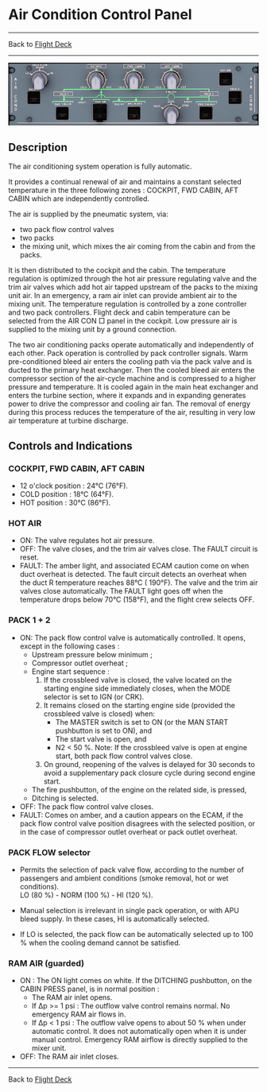 # Air Condition Control Panel

---

Back to [Flight Deck](../flight-deck.md)

---

![Air Conditioning Panel](../../assets/a32nx-briefing/overhead-panel/AC-Panel.png "Air Conditioning Panel")

## Description

The air conditioning system operation is fully automatic.

It provides a continual renewal of air and maintains a constant selected temperature in the three following zones : COCKPIT, FWD CABIN, AFT CABIN which are independently controlled.

The air is supplied by the pneumatic system, via:

- two pack flow control valves
- two packs
- the mixing unit, which mixes the air coming from the cabin and from the packs.

It is then distributed to the cockpit and the cabin.
The temperature regulation is optimized through the hot air pressure regulating valve and the trim air valves which add hot air tapped upstream of the packs to the mixing unit air.
In an emergency, a ram air inlet can provide ambient air to the mixing unit.
The temperature regulation is controlled by a zone controller and two pack controllers.
Flight deck and cabin temperature can be selected from the AIR CON □ panel in the cockpit.
Low pressure air is supplied to the mixing unit by a ground connection.

The two air conditioning packs operate automatically and independently of each other. Pack operation is controlled by pack controller signals.
Warm pre-conditioned bleed air enters the cooling path via the pack valve and is ducted to the primary heat exchanger.
Then the cooled bleed air enters the compressor section of the air-cycle machine and is compressed to a higher pressure and temperature.
It is cooled again in the main heat exchanger and enters the turbine section, where it expands and in expanding generates power to drive the compressor and cooling air fan.
The removal of energy during this process reduces the temperature of the air, resulting in very low air temperature at turbine discharge.

## Controls and Indications

### COCKPIT, FWD CABIN, AFT CABIN

- 12 o'clock position : 24°C (76°F).
- COLD position : 18°C (64°F).
- HOT position : 30°C (86°F).

### HOT AIR

- ON: The valve regulates hot air pressure.
- OFF: The valve closes, and the trim air valves close. The FAULT circuit is reset.
- FAULT: The amber light, and associated ECAM caution come on when duct overheat is detected. The fault circuit detects an overheat when the duct R temperature reaches 88°C ( 190°F). The valve and the trim air valves close automatically. The FAULT light goes off when the temperature drops below 70°C (158°F), and the flight crew selects OFF.

### PACK 1 + 2

- ON: The pack flow control valve is automatically controlled.
    It opens, except in the following cases :
    - Upstream pressure below minimum ;
    - Compressor outlet overheat ;
    - Engine start sequence :
        1. If the crossbleed valve is closed, the valve located on the starting engine side immediately closes, when the MODE selector is set to IGN (or CRK).
        2. It remains closed on the starting engine side (provided the crossbleed valve is closed) when:
            - The MASTER switch is set to ON (or the MAN START pushbutton is set to ON), and
            - The start valve is open, and
            - N2 < 50 %.
      Note: If the crossbleed valve is open at engine start, both pack flow control valves close.
        3. On ground, reopening of the valves is delayed for 30 seconds to avoid a supplementary pack closure cycle during second engine start.
    - The fire pushbutton, of the engine on the related side, is pressed,
    - Ditching is selected.
- OFF: The pack flow control valve closes.
- FAULT: Comes on amber, and a caution appears on the ECAM, if the pack flow control valve position disagrees with the selected position, or in the case of compressor outlet overheat or pack outlet overheat.

### PACK FLOW selector

- Permits the selection of pack valve flow, according to the number of passengers and ambient conditions (smoke removal, hot or wet conditions).<br/>LO (80 %) - NORM (100 %) - HI (120 %).

- Manual selection is irrelevant in single pack operation, or with APU bleed supply. In these cases, HI is automatically selected.
- If LO is selected, the pack flow can be automatically selected up to 100 % when the cooling demand cannot be satisfied.

### RAM AIR (guarded)
- ON : The ON light comes on white.
    If the DITCHING pushbutton, on the CABIN PRESS panel, is in normal position :
    - The RAM air inlet opens.
    - If &#916;p >= 1 psi : The outflow valve control remains normal. No emergency RAM air flows in.
    - If &#916;p < 1 psi : The outflow valve opens to about 50 % when under automatic control. It does not automatically open when it is under manual control. Emergency RAM airflow is directly supplied to the mixer unit.
- OFF: The RAM air inlet closes.

---

Back to [Flight Deck](../flight-deck.md)
